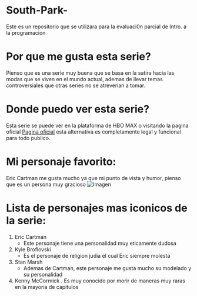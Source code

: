 # South-Park-
Este es un repositorio que se utilizara para la evaluaci0n parcial de Intro. a la programacion

# Por que me gusta esta serie?
Pienso que es una serie muy buena que se basa en la satira hacia las modas que se viven en el mundo actual, ademas de llevar temas controversiales que otras series no se atreverian a tomar.

# Donde puedo ver esta serie?
Esta serie se puede ver en la plataforma de HBO MAX o visitando la pagina oficial [Pagina oficial](https://www.southpark.lat) esta alternativa es completamente legal y funcional para todo publico.

# Mi personaje favorito:
Eric Cartman me gusta mucho ya que mi punto de vista y humor, pienso que es un persona muy gracioso ![Imagen](https://static.wikia.nocookie.net/southpark/images/0/0d/1a.jpg/revision/latest?cb=20100826182516)

# Lista de personajes mas iconicos de la serie:
1. Eric Cartman
    - Este personaje tiene una personalidad muy eticamente dudosa
2. Kyle Broflovski
    - Es el personaje de religion judia el cual Eric siempre molesta
3. Stan Marsh
    - Ademas de Cartman, este personaje me gusta mucho su modelado y su personalidad
4. Kenny McCormick
    . Es muy conocido por morir de maneras muy raras en la mayoria de capitulos